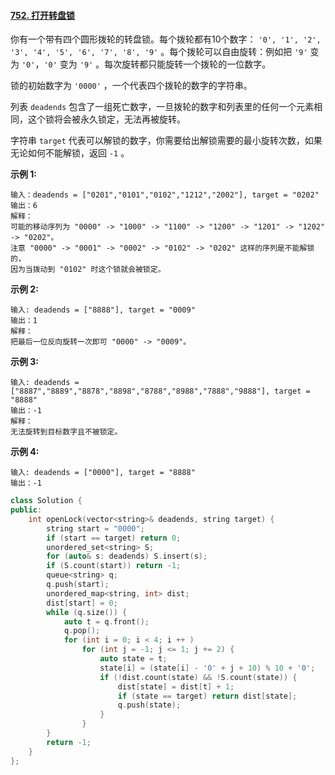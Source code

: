 #### [752. 打开转盘锁](https://leetcode-cn.com/problems/open-the-lock/)

你有一个带有四个圆形拨轮的转盘锁。每个拨轮都有10个数字： `'0', '1', '2', '3', '4', '5', '6', '7', '8', '9'` 。每个拨轮可以自由旋转：例如把 `'9'` 变为 `'0'`，`'0'` 变为 `'9'` 。每次旋转都只能旋转一个拨轮的一位数字。

锁的初始数字为 `'0000'` ，一个代表四个拨轮的数字的字符串。

列表 `deadends` 包含了一组死亡数字，一旦拨轮的数字和列表里的任何一个元素相同，这个锁将会被永久锁定，无法再被旋转。

字符串 `target` 代表可以解锁的数字，你需要给出解锁需要的最小旋转次数，如果无论如何不能解锁，返回 `-1` 。

**示例 1:**

```
输入：deadends = ["0201","0101","0102","1212","2002"], target = "0202"
输出：6
解释：
可能的移动序列为 "0000" -> "1000" -> "1100" -> "1200" -> "1201" -> "1202" -> "0202"。
注意 "0000" -> "0001" -> "0002" -> "0102" -> "0202" 这样的序列是不能解锁的，
因为当拨动到 "0102" 时这个锁就会被锁定。
```

**示例 2:**

```
输入: deadends = ["8888"], target = "0009"
输出：1
解释：
把最后一位反向旋转一次即可 "0000" -> "0009"。
```

**示例 3:**

```
输入: deadends = ["8887","8889","8878","8898","8788","8988","7888","9888"], target = "8888"
输出：-1
解释：
无法旋转到目标数字且不被锁定。
```

**示例 4:**

```
输入: deadends = ["0000"], target = "8888"
输出：-1
```

```C++
class Solution {
public:
    int openLock(vector<string>& deadends, string target) {
        string start = "0000";
        if (start == target) return 0;
        unordered_set<string> S;
        for (auto& s: deadends) S.insert(s);
        if (S.count(start)) return -1;
        queue<string> q;
        q.push(start);
        unordered_map<string, int> dist;
        dist[start] = 0;
        while (q.size()) {
            auto t = q.front();
            q.pop();
            for (int i = 0; i < 4; i ++ )
                for (int j = -1; j <= 1; j += 2) {
                    auto state = t;
                    state[i] = (state[i] - '0' + j + 10) % 10 + '0';
                    if (!dist.count(state) && !S.count(state)) {
                        dist[state] = dist[t] + 1;
                        if (state == target) return dist[state];
                        q.push(state);
                    }
                }
        }
        return -1;
    }
};
```
